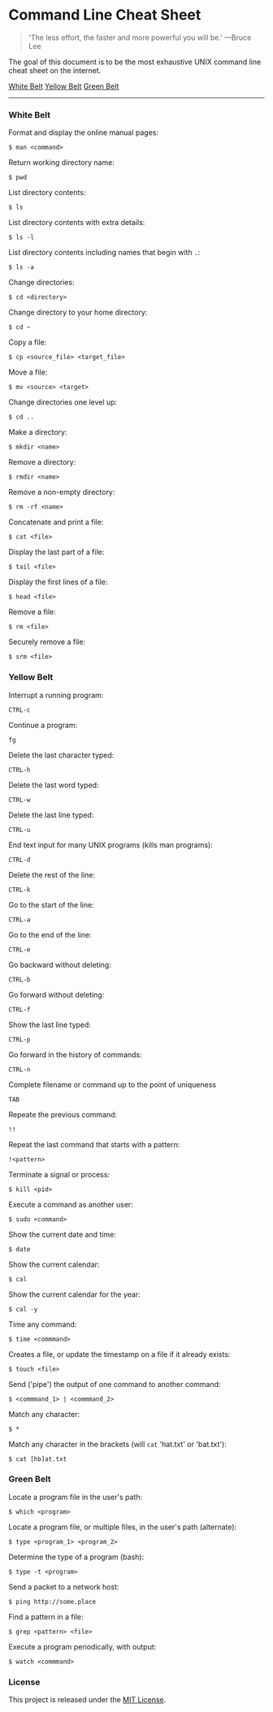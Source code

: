 # Command Line Cheat Sheet

> 'The less effort, the faster and more powerful you will be.' —Bruce Lee

The goal of this document is to be the most exhaustive UNIX command line cheat sheet on the internet.

[White Belt](#white-belt)
[Yellow Belt](#yellow-belt)
[Green Belt](#green-belt)

---

### White Belt

Format and display the online manual pages:

```
$ man <command>
```

Return working directory name:

```
$ pwd
```

List directory contents:

```
$ ls
```

List directory contents with extra details:

```
$ ls -l
```

List directory contents including names that begin with `.`:

```
$ ls -a
```

Change directories:

```
$ cd <directory>
```

Change directory to your home directory:

```
$ cd ~
```

Copy a file:

```
$ cp <source_file> <target_file>
```

Move a file:

```
$ mv <source> <target>
```

Change directories one level up:

```
$ cd ..
```

Make a directory:

```
$ mkdir <name>
```

Remove a directory:

```
$ rmdir <name>
```

Remove a non-empty directory:

```
$ rm -rf <name>
```

Concatenate and print a file:

```
$ cat <file>
```

Display the last part of a file:

```
$ tail <file>
```

Display the first lines of a file:

```
$ head <file>
```

Remove a file:

```
$ rm <file>
```

Securely remove a file:

```
$ srm <file>
```

### Yellow Belt

Interrupt a running program:

```
CTRL-c
```

Continue a program:

```
fg
```

Delete the last character typed:

```
CTRL-h
```

Delete the last word typed:

```
CTRL-w
```

Delete the last line typed:

```
CTRL-u
```

End text input for many UNIX programs (kills man programs):

```
CTRL-d
```

Delete the rest of the line:

```
CTRL-k
```

Go to the start of the line:

```
CTRL-a
```

Go to the end of the line:

```
CTRL-e
```

Go backward without deleting:

```
CTRL-b
```

Go forward without deleting:

```
CTRL-f
```

Show the last line typed:

```
CTRL-p
```

Go forward in the history of commands:

```
CTRL-n
```

Complete filename or command up to the point of uniqueness

```
TAB
```

Repeate the previous command:

```
!!
```

Repeat the last command that starts with a pattern:

```
!<pattern>
```

Terminate a signal or process:

```
$ kill <pid>
```

Execute a command as another user:

```
$ sudo <command>
```

Show the current date and time:

```
$ date
```

Show the current calendar:

```
$ cal
```

Show the current calendar for the year:

```
$ cal -y
```

Time any command:

```
$ time <commmand>
```

Creates a file, or update the timestamp on a file if it already exists:

```
$ touch <file>
```

Send ('pipe') the output of one command to another command:

```
$ <commmand_1> | <commmand_2>
```

Match any character:

```
$ *
```

Match any character in the brackets (will `cat` 'hat.txt' or 'bat.txt'):

```
$ cat [hb]at.txt
```

### Green Belt

Locate a program file in the user's path:

```
$ which <program>
```

Locate a program file, or multiple files, in the user's path (alternate):

```
$ type <program_1> <program_2>
```

Determine the type of a program (bash):

```
$ type -t <program>
```

Send a packet to a network host:

```
$ ping http://some.place
```

Find a pattern in a file:

```
$ grep <pattern> <file>
```

Execute a program periodically, with output:

```
$ watch <commmand>
```

### License

This project is released under the [MIT License](http://www.opensource.org/licenses/MIT).
